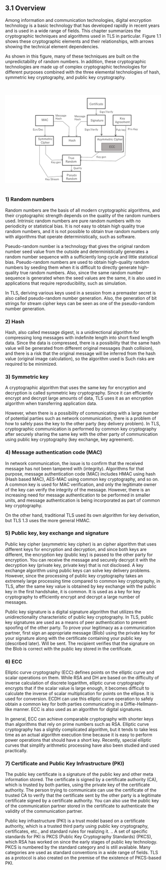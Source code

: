 ## 3.1 Overview
Among information and communication technologies, digital encryption technology is a basic technology that has developed rapidly in recent years and is used in a wide range of fields. This chapter summarizes the cryptographic techniques and algorithms used in TLS in particular. Figure 1.1 shows these cryptographic elements and their relationships, with arrows showing the technical element dependencies.

As shown in this figure, many of these techniques are built on the unpredictability of random numbers. In addition, these cryptographic technologies are made up of complex cryptographic technologies for different purposes combined with the three elemental technologies of hash, symmetric key cryptography, and public key cryptography.

<br> <br>
![Fig. 3-1](./fig3-1-en.jpg)
<br> <br>

### 1) Random numbers
Random numbers are the basis of all modern cryptographic algorithms, and their cryptographic strength depends on the quality of the random numbers used. Intrinsic random numbers are pure random numbers with no periodicity or statistical bias. It is not easy to obtain high quality true random numbers, and it is not possible to obtain true random numbers only with algorithms that operate deterministically, such as software.

Pseudo-random number is a technology that gives the original random number seed value from the outside and deterministically generates a random number sequence with a sufficiently long cycle and little statistical bias. Pseudo-random numbers are used to obtain high-quality random numbers by seeding them when it is difficult to directly generate high-quality true random numbers. Also, since the same random number sequence is generated when the seed values ​​are the same, it is also used in applications that require reproducibility, such as simulation.

In TLS, deriving various keys used in a session from a premaster secret is also called pseudo-random number generation. Also, the generation of bit strings for stream cipher keys can be seen as one of the pseudo-random number generation.

### 2) Hash
Hash, also called message digest, is a unidirectional algorithm for compressing long messages with indefinite length into short fixed length data. Since the data is compressed, there is a possibility that the same hash value will be generated from different original messages (hash collision), and there is a risk that the original message will be inferred from the hash value (original image calculation), so the algorithm used is Such risks are required to be minimized.

### 3) Symmetric key
A cryptographic algorithm that uses the same key for encryption and decryption is called symmetric key cryptography. Since it can efficiently encrypt and decrypt large amounts of data, TLS uses it as an encryption algorithm when transferring application data.

However, when there is a possibility of communicating with a large number of potential parties such as network communication, there is a problem of how to safely pass the key to the other party (key delivery problem). In TLS, cryptographic communication is performed by common key cryptography after securely sharing the same key with the other party of communication using public key cryptography (key exchange, key agreement).

### 4) Message authentication code (MAC)
In network communication, the issue is to confirm that the received message has not been tampered with (integrity). Algorithms for that purpose, message authentication code (MAC) includes HMAC using hash (Hash based MAC), AES-MAC using common key cryptography, and so on. A common key is used for MAC verification, and only the legitimate owner of the key can verify the integrity of the message. However, there is an increasing need for message authentication to be performed in smaller units, and message authentication is being incorporated as part of common key cryptography.

On the other hand, traditional TLS used its own algorithm for key derivation, but TLS 1.3 uses the more general HMAC.

### 5) Public key, key exchange and signature
Public key cipher (asymmetric key cipher) is an cipher algorithm that uses different keys for encryption and decryption, and since both keys are different, the encryption key (public key) is passed to the other party for encryption. You can receive the message and securely decrypt it with the decryption key (private key, private key) that is not disclosed. A key exchange algorithm using public keys can solve key delivery problems. However, since the processing of public key cryptography takes an extremely large processing time compared to common key cryptography, in TLS, after the same key value is obtained by key exchange with the public key in the first handshake, it is common. It is used as a key for key cryptography to efficiently encrypt and decrypt a large number of messages.

Public key signature is a digital signature algorithm that utilizes the unidirectionality characteristic of public key cryptography. In TLS, public key signatures are used as a means of peer authentication to prevent spoofing of the other party. To prove your legitimacy as a communication partner, first sign an appropriate message (Blob) using the private key for your signature along with the certificate containing your public key (described later). Will be sent. The recipient verifies that the signature on the Blob is correct with the public key stored in the certificate.

### 6) ECC
Elliptic curve cryptography (ECC) defines points on the elliptic curve and scalar operations on them. While RSA and DH are based on the difficulty of inverse calculation of discrete logarithm, elliptic curve cryptography encrypts that if the scalar value is large enough, it becomes difficult to calculate the inverse of scalar multiplication for points on the ellipse. It is used for conversion. ECDH can use this elliptic curve operation to safely obtain a common key for both parties communicating in a Diffie-Hellmann-like manner. ECC is also used as an algorithm for digital signatures.

In general, ECC can achieve comparable cryptography with shorter keys than algorithms that rely on prime numbers such as RSA. Elliptic curve cryptography has a slightly complicated algorithm, but it tends to take less time as an actual algorithm execution time because it is easy to perform power operations that should have a short key. Recently, special elliptic curves that simplify arithmetic processing have also been studied and used practically.

### 7) Certificate and Public Key Infrastructure (PKI)
The public key certificate is a signature of the public key and other meta information stored. The certificate is signed by a certificate authority (CA), which is trusted by both parties, using the private key of the certificate authority. The person trying to communicate can use the certificate of the trusted CA to verify that the certificate sent by the other party is a legitimate certificate signed by a certificate authority. You can also use the public key of the communication partner stored in the certificate to authenticate the validity of the communication partner.

Public key infrastructure (PKI) is a trust model based on a certificate authority, which is a trusted third party using public key cryptography, certificates, etc., and standard rules for realizing it. .. A set of specific standards for PKI is PKCS (Public Key Cryptography Standards) (PKCS), which RSA has worked on since the early stages of public key technology. PKCS is numbered by the standard category and is still available. Many categories are used as standard conventions in a wide range of fields. TLS as a protocol is also created on the premise of the existence of PKCS-based PKI.